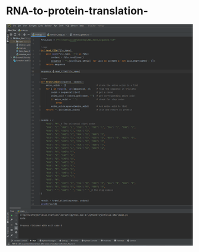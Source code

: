 # RNA-to-protein-translation-

![Alt text for image](https://github.com/Katherine-Brown-8000/RNA-to-protein-Translation-/blob/main/DNA%20to%20protein%20function%20display2.png)
